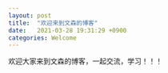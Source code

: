 ```yaml
---
layout: post
title:  "欢迎来到文森的博客"
date:   2021-03-28 19:31:29 +0900
categories: Welcome
---
```


欢迎大家来到文森的博客，一起交流，学习！！！
